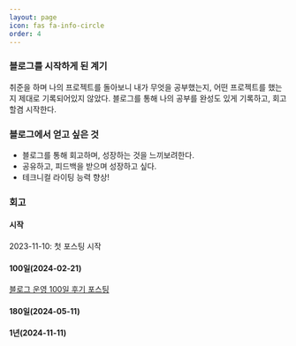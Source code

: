 ```yaml
---
layout: page
icon: fas fa-info-circle
order: 4
---
```


### 블로그를 시작하게 된 계기
취준을 하며 나의 프로젝트를 돌아보니 내가 무엇을 공부했는지, 어떤 프로젝트를 했는지 제대로 기록되어있지 않았다. 블로그를 통해 나의 공부를 완성도 있게 기록하고, 회고할겸 시작한다.

### 블로그에서 얻고 싶은 것
- 블로그를 통해 회고하며, 성장하는 것을 느끼보려한다.
- 공유하고, 피드백을 받으며 성장하고 싶다.
- 테크니컬 라이팅 능력 향상!

### 회고
#### 시작
2023-11-10: 첫 포스팅 시작
#### 100일(2024-02-21)
[블로그 운영 100일 후기 포스팅](https://www.handongbee.com/posts/%EB%B8%94%EB%A1%9C%EA%B7%B8-100%EC%9D%BC-%ED%9B%84%EA%B8%B0/)
#### 180일(2024-05-11)
#### 1년(2024-11-11)

